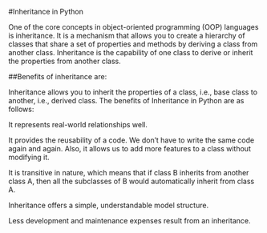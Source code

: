 #Inheritance in Python

One of the core concepts in object-oriented programming (OOP) languages is inheritance. It is a mechanism that allows you to create a hierarchy of classes that share a set of properties and methods by deriving a class from another class. Inheritance is the capability of one class to derive or inherit the properties from another class. 

##Benefits of inheritance are:

Inheritance allows you to inherit the properties of a class, i.e., base class to another, i.e., derived class. The benefits of Inheritance in Python are as follows:

It represents real-world relationships well.

It provides the reusability of a code. We don’t have to write the same code again and again. Also, it allows us to add more features to a class without modifying it.

It is transitive in nature, which means that if class B inherits from another class A, then all the subclasses of B would automatically inherit from class A.

Inheritance offers a simple, understandable model structure. 

Less development and maintenance expenses result from an inheritance. 
